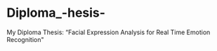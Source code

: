 # Diploma_-hesis-
My Diploma Τhesis: “Facial Expression Analysis for Real Time Emotion Recognition" 
